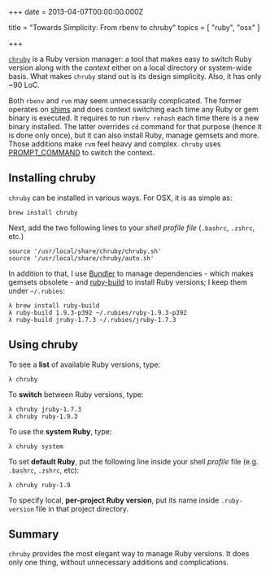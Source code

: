 
+++
date = 2013-04-07T00:00:00.000Z


title = "Towards Simplicity: From rbenv to chruby"
topics = [ "ruby", "osx" ]

+++

[`chruby`][1] is a Ruby version manager: a tool that makes easy to switch Ruby
version along with the *context* either on a local directory or system-wide
basis. What makes `chruby` stand out is its design simplicity. Also, it has
only ~90 LoC.

Both `rbenv` and `rvm` may seem unnecessarily complicated. The former operates on [shims][5]
and does context switching each time any Ruby or gem binary is executed. It
requires to run `rbenv rehash` each time there is a new binary installed. The
latter overrides `cd` command for that purpose (hence it is done only once), but
it can also install Ruby, manage gemsets and more. Those additions make `rvm`
feel heavy and complex. `chruby` uses [PROMPT_COMMAND][4] to switch the context.

## Installing chruby

`chruby` can be installed in various ways. For OSX, it is as simple as:

```
brew install chruby
```

Next, add the two following lines to your *shell profile file* (`.bashrc`,
`.zshrc`, etc.)

```
source '/usr/local/share/chruby/chruby.sh'
source '/usr/local/share/chruby/auto.sh'
```

In addition to that, I use [Bundler][2] to manage dependencies - which makes
gemsets obsolete - and [ruby-build][3] to install Ruby versions; I keep them under
`~/.rubies`:

```
λ brew install ruby-build
λ ruby-build 1.9.3-p392 ~/.rubies/ruby-1.9.3-p392
λ ruby-build jruby-1.7.3 ~/.rubies/jruby-1.7.3
```

## Using chruby

To see a **list** of available Ruby versions, type:

```
λ chruby
```

To **switch** between Ruby versions, type:

```
λ chruby jruby-1.7.3
λ chruby ruby-1.9.3
```

To use the **system Ruby**, type:

```
λ chruby system
```

To set **default Ruby**, put the following line inside your shell *profile* file
(e.g. `.bashrc`, `.zshrc`, etc):

```
λ chruby ruby-1.9
```

To specify local, **per-project Ruby version**, put its name inside `.ruby-version`
file in that project directory.

## Summary

`chruby` provides the most elegant way to manage Ruby versions. It does
only one thing, without unnecessary additions and complications.

[1]: https://github.com/postmodern/chruby
[2]: http://gembundler.com/
[3]: https://github.com/sstephenson/ruby-build
[4]: http://www.tldp.org/HOWTO/Bash-Prompt-HOWTO/x264.html
[5]: https://github.com/sstephenson/rbenv/#understanding-shims
